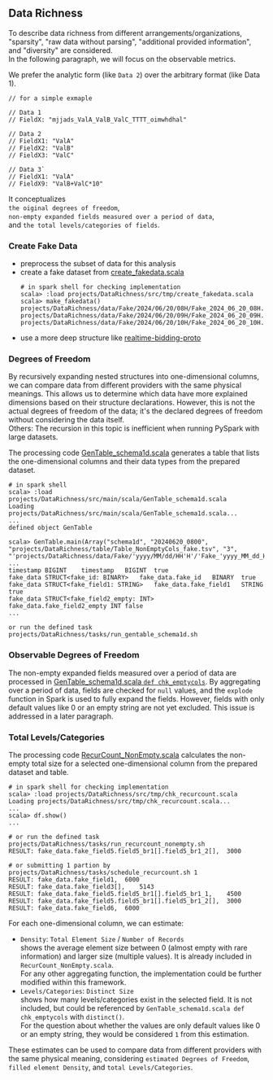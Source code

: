 ## Data Richness
To describe data richness from different arrangements/organizations, "sparsity", "raw data without parsing", "additional provided information", and "diversity" are considered.  
In the following paragraph, we will focus on the observable metrics.

We prefer the analytic form (like `Data 2`) over the arbitrary format (like Data 1).
```
// for a simple exmaple

// Data 1
// FieldX: "mjjads_ValA_ValB_ValC_TTTT_oimwhdhal"

// Data 2
// FieldX1: "ValA"
// FieldX2: "ValB"
// FieldX3: "ValC"

// Data 3`
// FieldX1: "ValA"
// FieldX9: "ValB+ValC*10"
```

It conceptualizes  
`the oiginal degrees of freedom`,  
`non-empty expanded fields measured over a period of data`,  
and `the total levels/categories of fields`.

### Create Fake Data
* preprocess the subset of data for this analysis
* create a fake dataset from [create_fakedata.scala](src/tmp/create_fakedata.scala)
  ```
  # in spark shell for checking implementation
  scala> :load projects/DataRichness/src/tmp/create_fakedata.scala
  scala> make_fakedata()
  projects/DataRichness/data/Fake/2024/06/20/08H/Fake_2024_06_20_08H.parquet
  projects/DataRichness/data/Fake/2024/06/20/09H/Fake_2024_06_20_09H.parquet
  projects/DataRichness/data/Fake/2024/06/20/10H/Fake_2024_06_20_10H.parquet
  ```
* use a more deep structure like [realtime-bidding-proto](https://developers.google.com/authorized-buyers/rtb/downloads/realtime-bidding-proto)


### Degrees of Freedom
By recursively expanding nested structures into one-dimensional columns, we can compare data from different providers with the same physical meanings.
 This allows us to determine which data have more explained dimensions based on their structure declarations.
 However, this is not the actual degrees of freedom of the data; it's the declared degrees of freedom without considering the data itself.  
Others: The recursion in this topic is inefficient when running PySpark with large datasets.

The processing code [GenTable_schema1d.scala](src/main/scala/GenTable_schema1d.scala) generates a table that lists the one-dimensional columns and their data types from the prepared dataset.
```
# in spark shell
scala> :load projects/DataRichness/src/main/scala/GenTable_schema1d.scala
Loading projects/DataRichness/src/main/scala/GenTable_schema1d.scala...
...
defined object GenTable

scala> GenTable.main(Array("schema1d", "20240620_0800", "projects/DataRichness/table/Table_NonEmptyCols_fake.tsv", "3", "'projects/DataRichness/data/Fake/'yyyy/MM/dd/HH'H'/'Fake_'yyyy_MM_dd_HH'H.parquet'"))
...
timestamp BIGINT	timestamp	BIGINT	true
fake_data STRUCT<fake_id: BINARY>	fake_data.fake_id	BINARY	true
fake_data STRUCT<fake_field1: STRING>	fake_data.fake_field1	STRING	true
fake_data STRUCT<fake_field2_empty: INT>	fake_data.fake_field2_empty	INT	false
...
```
```
or run the defined task
projects/DataRichness/tasks/run_gentable_schema1d.sh
```

### Observable Degrees of Freedom
The non-empty expanded fields measured over a period of data are processed in [GenTable_schema1d.scala `def chk_emptycols`](src/main/scala/GenTable_schema1d.scala#L94).
 By aggregating over a period of data, fields are checked for `null` values, and the `explode` function in Spark is used to fully expand the fields.
 However, fields with only default values like 0 or an empty string are not yet excluded. This issue is addressed in a later paragraph. 

### Total Levels/Categories
The processing code [RecurCount_NonEmpty.scala](src/main/scala/RecurCount_NonEmpty.scala) calculates the non-empty total size for a selected one-dimensional column from the prepared dataset and table.
```
# in spark shell for checking implementation
scala> :load projects/DataRichness/src/tmp/chk_recurcount.scala
Loading projects/DataRichness/src/tmp/chk_recurcount.scala...
...
scala> df.show()
...
```
```
# or run the defined task
projects/DataRichness/tasks/run_recurcount_nonempty.sh
RESULT: fake_data.fake_field5.field5_br1[].field5_br1_2[], 	3000
```
```
# or submitting 1 partion by
projects/DataRichness/tasks/schedule_recurcount.sh 1
RESULT: fake_data.fake_field1, 	6000
RESULT: fake_data.fake_field3[], 	5143
RESULT: fake_data.fake_field5.field5_br1[].field5_br1_1, 	4500
RESULT: fake_data.fake_field5.field5_br1[].field5_br1_2[], 	3000
RESULT: fake_data.fake_field6, 	6000
```

For each one-dimensional column, we can estimate:
* `Density`: `Total Element Size` / `Number of Records`  
  shows the average element size between 0 (almost empty with rare information) and larger size (multiple values). It is already included in `RecurCount_NonEmpty.scala`.  
  For any other aggregating function, the implementation could be further modified within this framework.
* `Levels/Categories`: `Distinct Size`  
  shows how many levels/categories exist in the selected field. It is not included, but could be referenced by `GenTable_schema1d.scala def chk_emptycols` with `distinct()`.  
  For the question about whether the values are only default values like 0 or an empty string, they would be considered `1` from this estimation.

These estimates can be used to compare data from different providers with the same physical meaning, considering `estimated Degrees of Freedom`, `filled element Density`, and `total Levels/Categories`.
